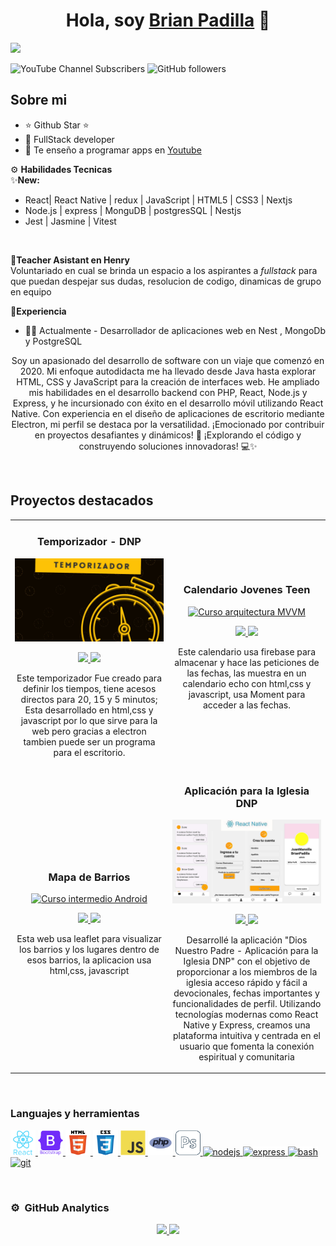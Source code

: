 <div align="center">
<h1 align="center">Hola, soy <a href="https://aristi.dev">Brian Padilla</a> 👋</h1>
</div>
<img src="https://i.imgur.com/HYhshDK.jpeg">

![YouTube Channel Subscribers](https://img.shields.io/youtube/channel/subscribers/UCZ779LQv0cneegAEfaXOKZw)
![GitHub followers](https://img.shields.io/github/followers/brianpadilla3072)

## Sobre mi

- ⭐ Github Star ⭐
- 📲 FullStack developer
- 🎥 Te enseño a programar apps en [Youtube](https://youtube.com/aristidevs?sub_confirmation=1)
<!--
- ✏️ Y por escrito en [CursoKotlin](https://cursokotlin.com)
- 📗 Autor del libro [Iniciación a Android en Kotlin. Casos prácticos](https://www.paraninfo.es/catalogo/9788428340922/iniciacion-a-android-en-kotlin--casos-practicos)
- 🧑‍🏫 Creador de [AppCademy](https://appcademy.dev)
-->
⚙ **Habilidades Tecnicas** <br/>
✨**New:** 
  - React| React Native | redux | JavaScript | HTML5 | CSS3 | Nextjs
  - Node.js | express | MonguDB | postgresSQL | Nestjs
  - Jest | Jasmine | Vitest 
<br/>

🔅**Teacher Asistant en Henry** <br>
  Voluntariado en cual se brinda un espacio a los aspirantes a *fullstack* para que puedan despejar sus dudas, resolucion de codigo, dinamicas de grupo en equipo 
<br/>

💼**Experiencia** <br/>
- 👨‍💻 Actualmente - Desarrollador de aplicaciones web en Nest , MongoDb y PostgreSQL <br>

<p align="center">
Soy un apasionado del desarrollo de software con un viaje que comenzó en 2020. Mi enfoque autodidacta me ha llevado desde Java hasta explorar HTML, CSS y JavaScript para la creación de interfaces web. He ampliado mis habilidades en el desarrollo backend con PHP, React, Node.js y Express, y he incursionado con éxito en el desarrollo móvil utilizando React Native. Con experiencia en el diseño de aplicaciones de escritorio mediante Electron, mi perfil se destaca por la versatilidad. ¡Emocionado por contribuir en proyectos desafiantes y dinámicos! 🚀 ¡Explorando el código y construyendo soluciones innovadoras! 💻✨
</p>
<br>

## Proyectos destacados

<table>
<tr>
<td width="50%">
<h3 align="center">Temporizador - DNP</h3>
<div align="center">
<a href="https://github.com/brianpadilla3072/Temporizador-DNP" target="_blank"><img src="https://raw.githubusercontent.com/brianpadilla3072/Temporizador-DNP/main/img/presentacion.jpeg" width="400" alt="Temporizador - DNP"></a>
<p>
<a href="https://github.com/brianpadilla3072/Temporizador-DNP" target="_blank">
<img src="https://img.shields.io/badge/CÓDIGO-ff9?style=for-the-badge&logo=github&logoColor=black">
</a>
<a href="https://youtu.be/vJapzH_46a8" target="_blank">
<img src="https://img.shields.io/badge/-Youtube-green?style=for-the-badge&color=fbfc40">
</a>
</p>
<p>Este temporizador Fue creado para definir los tiempos, tiene acesos directos para 20, 15 y 5 minutos; Esta desarrollado en html,css y javascript por lo que sirve para la web pero gracias a electron tambien puede ser un programa para el escritorio.</p>
</div>
                                                                                      
</td>

<td width="50%">
               <br>
<h3 align="center">Calendario Jovenes Teen</h3>
<div align="center">                                       
<a href="https://brianpadilla3072.github.io/Jovenes-Teens-Calendar/" target="_blank"><img src="https://i.imgur.com/lia3VfR.jpeg" width="400" alt="Curso arquitectura MVVM"></a>
<br>
<p>
<a href="https://github.com/brianpadilla3072/Jovenes-Teens-Calendar" target="_blank">
<img src="https://img.shields.io/badge/C%C3%93DIGO-80ffaa?style=for-the-badge&logo=github&logoColor=black">
</a>
<a href="https://youtu.be/hhhSMXi0R3E" target="_blank">
<img src="https://img.shields.io/badge/-Youtube-green?style=for-the-badge&color=3fFD7f">
</a>
</p>
</p>Este calendario usa firebase para almacenar y hace las peticiones de las fechas, las muestra en un calendario echo con html,css y javascript, usa Moment para acceder a las fechas.</p>
</div>                                                             
</div>
<br>


<tr>
<td width="50%">
<h3 align="center">Mapa de Barrios</h3>
<div align="center">
<a href="https://brianpadilla3072.github.io/mapa-de-barrios/" target="_blank"><img src="https://i.imgur.com/4ICeTT7.jpg" width="400" alt="Curso intermedio Android"></a>
<p>
<a href="https://github.com/brianpadilla3072/mapa-de-barrios" target="_blank">
<img src="https://img.shields.io/badge/CÓDIGO-ff9?style=for-the-badge&logo=github&logoColor=black">
</a>
<a href="https://youtu.be/UaR7GSNACsM" target="_blank">
<img src="https://img.shields.io/badge/-Youtube-green?style=for-the-badge&color=fbfc40">
</a>
</p>
<p>Esta web usa leaflet para visualizar los barrios y los lugares dentro de esos barrios, la aplicacion usa html,css, javascript</p>
                                                                               
                                                                                      
</td>
<td width="50%">
<h3 align="center">Aplicación para la Iglesia DNP</h3>
<div align="center">
<a href="https://brianpadilla3072.github.io/mapa-de-barrios/" target="_blank"><img src="./diosnuestropadre.jpg" width="400" alt="Curso intermedio Android"></a>
<p>
<a href="https://github.com/brianpadilla3072/client-dnp-app" target="_blank">
<img src="https://img.shields.io/badge/CÓDIGO-ff9?style=for-the-badge&logo=github&logoColor=black">
</a>
<a href="https://youtu.be/UaR7GSNACsM" target="_blank">
<img src="https://img.shields.io/badge/-Youtube-green?style=for-the-badge&color=fbfc40">
</a>
</p>
<p>Desarrollé la aplicación "Dios Nuestro Padre - Aplicación para la Iglesia DNP" con el objetivo de proporcionar a los miembros de la iglesia acceso rápido y fácil a devocionales, fechas importantes y funcionalidades de perfil. Utilizando tecnologías modernas como React Native y Express, creamos una plataforma intuitiva y centrada en el usuario que fomenta la conexión espiritual y comunitaria</p>
</table>                                                                                 
</div>
                                                                                      
</td>

<br>
<h3 align="left">Languajes y herramientas</h3>
<p align="left">
<a href="https://reactjs.org/" target="_blank" rel="noreferrer"> <img src="https://raw.githubusercontent.com/devicons/devicon/master/icons/react/react-original-wordmark.svg" alt="react" width="40" height="40"/> </a> 
<a href="https://getbootstrap.com" target="_blank" rel="noreferrer"> <img src="https://raw.githubusercontent.com/devicons/devicon/master/icons/bootstrap/bootstrap-plain-wordmark.svg" alt="bootstrap" width="40" height="40"/> </a> 
<a href="https://www.w3.org/html/" target="_blank" rel="noreferrer"> <img src="https://raw.githubusercontent.com/devicons/devicon/master/icons/html5/html5-original-wordmark.svg" alt="html5" width="40" height="40"/> </a> 
<a href="https://www.w3schools.com/css/" target="_blank" rel="noreferrer"> <img src="https://raw.githubusercontent.com/devicons/devicon/master/icons/css3/css3-original-wordmark.svg" alt="css3" width="40" height="40"/> </a> 
<a href="https://developer.mozilla.org/en-US/docs/Web/JavaScript" target="_blank" rel="noreferrer"> <img src="https://raw.githubusercontent.com/devicons/devicon/master/icons/javascript/javascript-original.svg" alt="javascript" width="40" height="40"/> </a> 
<a href="https://www.php.net" target="_blank" rel="noreferrer"> <img src="./logo-php-256.png" alt="php" width="40" height="40"/> </a>
<a href="https://www.photoshop.com/en" target="_blank" rel="noreferrer"> <img src="https://raw.githubusercontent.com/devicons/devicon/master/icons/photoshop/photoshop-line.svg" alt="photoshop" width="40" height="40"/> </a> 
<a href="https://nodejs.org/es" target="_blank" rel="noreferrer"> <img  src="https://www.vectorlogo.zone/logos/nodejs/nodejs-icon.svg" alt="nodejs" height="40"/> </a>
<a href="https://expressjs.com/" target="_blank" rel="noreferrer"> <img style="background-color:#fff;" src="https://www.vectorlogo.zone/logos/expressjs/expressjs-ar21.svg" alt="express" height="40"/> </a>
<a href="https://www.gnu.org/software/bash/" target="_blank" rel="noreferrer" > <img src="https://www.vectorlogo.zone/logos/gnu_bash/gnu_bash-icon.svg" alt="bash" width="40" height="40" style="background-color:#fff;"/> </a>
<a href="https://git-scm.com/" target="_blank" rel="noreferrer"> <img src="https://www.vectorlogo.zone/logos/git-scm/git-scm-icon.svg" alt="git" width="40" height="40"/> </a> 
</p>
<br>

### ⚙️ &nbsp;GitHub Analytics
<p align="center">
<a href="https://github.com/brianpadilla3072">
  <img height="180em" src="https://github-readme-stats-eight-theta.vercel.app/api?username=brianpadilla3072&show_icons=true&theme=algolia&include_all_commits=true&count_private=true"/>
  <img height="180em" src="https://github-readme-stats-eight-theta.vercel.app/api/top-langs/?username=brianpadilla3072&layout=compact&langs_count=8&theme=algolia"/>
</a>
</p>
